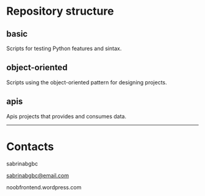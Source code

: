# Repository structure

## basic
Scripts for testing Python features and sintax.

## object-oriented
Scripts using the object-oriented pattern for designing projects.

## apis
Apis projects that provides and consumes data.

---

# Contacts
sabrinabgbc

sabrinabgbc@email.com

noobfrontend.wordpress.com
